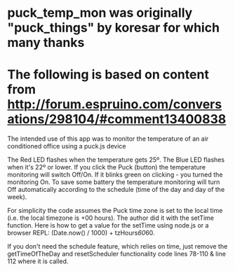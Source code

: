 # puck_temp_mon was originally "puck_things" by koresar for which many thanks
# The following is based on content from http://forum.espruino.com/conversations/298104/#comment13400838
The intended use of this app was to monitor the temperature of an air conditioned office using a puck.js device

The Red LED flashes when the temperature gets 25º. The Blue LED flashes when it's 22º or lower.
If you click the Puck (button) the temperature monitoring will switch Off/On. If it blinks green on clicking - you turned the monitoring On.
To save some battery the temperature monitoring will turn Off automatically according to the schedule (time of the day and day of the week).

For simplicity the code assumes the Puck time zone is set to the local time (i.e. the local timezone is +00 hours). The author did it with the setTime function. Here is how to get a value for the setTime using node.js or a browser REPL: (Date.now() / 1000) + tzHours*60*60.

If you don't need the schedule feature, which relies on time, just remove the getTimeOfTheDay and resetScheduler functionality code lines 78-110  & line 112 where it is called.
